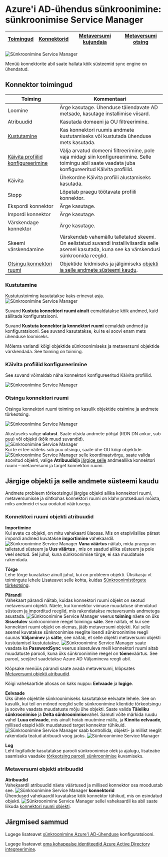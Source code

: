 <properties
    pageTitle="Azure'i AD-ühendus sünkroonimine: sünkroonimise Service Manager UI | Microsoft Azure'i"
    description="Mõista konnektorid menüü rakenduses sünkroonimise Service Manager for Azure'i AD-ühenduse."
    services="active-directory"
    documentationCenter=""
    authors="andkjell"
    manager="femila"
    editor=""/>

<tags
    ms.service="active-directory"
    ms.workload="identity"
    ms.tgt_pltfrm="na"
    ms.devlang="na"
    ms.topic="article"
    ms.date="09/07/2016"
    ms.author="billmath"/>


# <a name="azure-ad-connect-sync-synchronization-service-manager"></a>Azure'i AD-ühendus sünkroonimine: sünkroonimise Service Manager

[Toimingud](active-directory-aadconnectsync-service-manager-ui-operations.md) | [Konnektorid](active-directory-aadconnectsync-service-manager-ui-connectors.md) | [Metaversumi kujundaja](active-directory-aadconnectsync-service-manager-ui-mvdesigner.md) | [Metaversumi otsing](active-directory-aadconnectsync-service-manager-ui-mvsearch.md)
--- | --- | --- | ---

![Sünkroonimine Service Manager](./media/active-directory-aadconnectsync-service-manager-ui/connectors.png)

Menüü konnektorite abil saate hallata kõik süsteemid sync engine on ühendatud.

## <a name="connector-actions"></a>Konnektor toimingud

Toiming | Kommentaari
--- | ---
Loomine | Ärge kasutage. Ühenduse täiendavate AD metsade, kasutage installimise viisard.
Atribuudid | Kasutada domeeni ja OU filtreerimine.
[Kustutamine](#delete) | Kas konnektori ruumis andmete kustutamiseks või kustutada ühenduse mets kasutada.
[Käivita profiilid konfigureerimine](#configure-run-profiles) | Välja arvatud domeeni filtreerimine, pole vaja midagi siin konfigureerimine. Selle toimingu abil saate vaadata juba konfigureeritud Käivita profiilid.
Käivita | Ühekordne Käivita profiili alustamiseks kasutada.
Stopp | Lõpetab praegu töötavate profiili konnektor.
Ekspordi konnektor | Ärge kasutage.
Impordi konnektor | Ärge kasutage.
Värskendage konnektor | Ärge kasutage.
Skeemi värskendamine | Värskendab vahemällu talletatud skeemi. On eelistatud suvandi installiviisardis selle asemel kasutada, kuna see ka värskendusi sünkroonida reeglid.
[Otsingu konnektori ruumi](#search-connector-space) | Objektide leidmiseks ja jälgimiseks [objekti ja selle andmete süsteemi kaudu](#follow-an-object-and-its-data-through-the-system).

### <a name="delete"></a>Kustutamine
Kustutustoiming kasutatakse kaks erinevat asja.
![Sünkroonimine Service Manager](./media/active-directory-aadconnectsync-service-manager-ui/connectordelete.png)

Suvand **Kustuta konnektori ruumi ainult** eemaldatakse kõik andmed, kuid säilitada konfiguratsiooni.

Suvand **Kustuta konnektor ja konnektori ruumi** eemaldab andmed ja konfiguratsiooni. See suvand kasutatakse, kui te ei soovi enam mets ühenduse loomiseks.

Mõlema variandi kõigi objektide sünkroonimiseks ja metaversumi objektide värskendada. See toiming on toiming.

### <a name="configure-run-profiles"></a>Käivita profiilid konfigureerimine
See suvand võimaldab näha konnektori konfigureeritud Käivita profiilid.

![Sünkroonimine Service Manager](./media/active-directory-aadconnectsync-service-manager-ui/configurerunprofiles.png)

### <a name="search-connector-space"></a>Otsingu konnektori ruumi
Otsingu konnektori ruumi toiming on kasulik objektide otsimine ja andmete tõrkeotsing.

![Sünkroonimine Service Manager](./media/active-directory-aadconnectsync-service-manager-ui/cssearch.png)

Alustuseks valige **ulatust**. Saate otsida andmete põhjal (RDN DN ankur, sub puu) või objekti (kõik muud suvandid).  
![Sünkroonimine Service Manager](./media/active-directory-aadconnectsync-service-manager-ui/cssearchscope.png)  
Kui te ei tee näiteks sub puu otsingu, saate ühe OU kõigi objektide.
![Sünkroonimine Service Manager](./media/active-directory-aadconnectsync-service-manager-ui/cssearchsubtree.png) selle koordinaatvõrgu, saate valida soovitud objekti, valige **Atribuudid**ja [järgige selle](#follow-an-object-and-its-data-through-the-system) andmeallika konnektori ruumi – metaversumi ja target konnektori ruumi.

## <a name="follow-an-object-and-its-data-through-the-system"></a>Järgige objekti ja selle andmete süsteemi kaudu
Andmete probleem tõrkeotsingul järgige objekti allika konnektori ruumi, metaversumisse ja sihtkohas konnektori ruumi on klahv protseduuri mõista, miks andmeid ei saa oodatud väärtusega.

### <a name="connector-space-object-properties"></a>Konnektori ruumi objekti atribuudid
**Importimine**  
Kui avate cs objekti, on mitu vahekaarti ülaosas. Mis on etapiviisilise pärast impordi andmed kuvatakse **importimine** vahekaardil.
![Sünkroonimine Service Manager](./media/active-directory-aadconnectsync-service-manager-ui/csimport.png) **Vana väärtus** näitab, mida praegu on talletatud süsteem ja **Uus väärtus** , mis on saadud allika süsteem ja pole veel seotud. Sel juhul, kuna sünkroonimise tõrge, ei saa muudatuse rakendada.

**Tõrge**  
Lehe tõrge kuvatakse ainult juhul, kui on probleem objekti. Üksikasju vt toimingute lehele Lisateavet selle kohta, kuidas [Sünkroonimistõrgete tõrkeotsing](active-directory-aadconnectsync-service-manager-ui-operations.md#troubleshoot-errors-in-operations-tab).

**Pärandi**  
Vahekaart pärandi näitab, kuidas konnektori ruumi objekt on seotud metaversumi objekti. Näete, kui konnektor viimase muudatuse ühendatud süsteem ja imporditud reeglid, mis rakendatakse metaversumis andmetega asustada.
![Sünkroonimine Service Manager](./media/active-directory-aadconnectsync-service-manager-ui/cslineage.png) veerus **toiming** näete on üks **Sissetulev** sünkroonimine reegel toimingu **säte**. See näitab, et kui see konnektori ruumi objekt on olemas, jääb metaversumi objekti. Kui selle asemel kuvatakse sünkroonimise reeglite loendi sünkroonimine reegli suunas **Väljaminev** ja **sätte**, see näitab, et selle objekti metaversumi objekti kustutamisel kustutatakse.
![Sünkroonimine Service Manager](./media/active-directory-aadconnectsync-service-manager-ui/cslineageout.png) saate vaadata ka **PasswordSync** veerus sissetuleva meili konnektori ruumi aitab muudatuste parooli, kuna üks sünkroonimine reegel on **tõene**väärtus. See parool, seejärel saadetakse Azure AD Väljamineva reegli abil.

Klõpsake menüüs pärandi saate avada metaversumi, klõpsates [Metaversumi objekti atribuudid](#metaverse-object-properties).

Kõigi vahekaartide allosas on kaks nuppu: **Eelvaade** ja **logige**.

**Eelvaade**  
Üks ühele objektile sünkroonimiseks kasutatakse eelvaate lehele. See on kasulik, kui teil on mõned reeglid selle sünkroonimine klientide tõrkeotsingu ja soovite vaadata muudatuste mõju ühe objekti. Saate valida **Täieliku sünkroonimise** ja **Delta sünkroonimise**vahel. Samuti võite märkida ruudu vahel **Luua eelvaade**, mis ainult hoiab muutmine mällu, ja **Kinnita eelvaade**, millised etapid kõik muudatused target konnektor tühikuid.
![Sünkroonimine Service Manager](./media/active-directory-aadconnectsync-service-manager-ui/preview1.png) saab kontrollida, objekti- ja millist reeglit rakendada teatud atribuudi voog jaoks.
![Sünkroonimine Service Manager](./media/active-directory-aadconnectsync-service-manager-ui/preview2.png)

**Log**  
Leht logifailide kasutatakse parooli sünkroonimise olek ja ajalugu, lisateabe saamiseks vaadake [tõrkeotsing parooli sünkroonimise](active-directory-aadconnectsync-implement-password-synchronization.md#troubleshoot-password-synchronization) kuvamiseks.

### <a name="metaverse-object-properties"></a>Metaversumi objekti atribuudid
**Atribuudid**  
Vahekaardil atribuudid näete väärtused ja millised konnektor osa moodustab see.
![Sünkroonimine Service Manager](./media/active-directory-aadconnectsync-service-manager-ui/mvattributes.png)
**konnektorid**  
Ühendused vahekaardil kuvatakse kõik konnektor tühikud, mis on esindatud objekti.
![Sünkroonimine Service Manager](./media/active-directory-aadconnectsync-service-manager-ui/mvconnectors.png) sellel vahekaardil ka abil saate liikuda [konnektori ruumi objekti](#connector-space-object-properties).

## <a name="next-steps"></a>Järgmised sammud
Lugege lisateavet [sünkroonimine Azure'i AD-ühenduse](active-directory-aadconnectsync-whatis.md) konfiguratsiooni.

Lugege lisateavet [oma kohapealse identiteedid Azure Active Directory integreerimine](active-directory-aadconnect.md).

